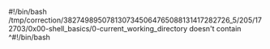 #!/bin/bash
/tmp/correction/3827498950781307345064765088131417282726_5/205/172703/0x00-shell_basics/0-current_working_directory doesn't contain ^#!/bin/bash
